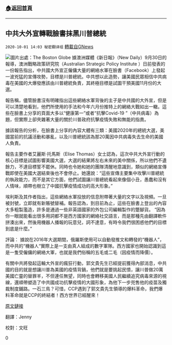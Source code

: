###  [:house:返回首頁](https://github.com/ourhimalayas/txt)
---

## 中共大外宣轉戰臉書抹黑川普總統
`2020-10-01 14:03 秘密翻译组` [轉載自GNews](https://gnews.org/zh-hant/395859/)

![]()![](https://s3.amazonaws.com/gnews-media-offload/wp-content/uploads/2020/10/01135225/101-5trump.jpg)圖片出處：The Boston Globe
據澳洲媒體《新日報》（New Daily）9月30日的報導，澳洲戰略政策研究院（Australian Strategic Policy Institute ）日前發表的一份報告指出，中共國大外宣正僱傭大量的網絡水軍在臉書（Facebook）上發起一波兇猛的宣傳攻勢，目標是川普總統。中共想以此造勢，讓美國民眾相信中共病毒在美國的大爆發應該由川普總統負責，其終極目標是試圖干預美國11月份的大選。

報告稱，儘管臉書沒有明確指出這些網絡水軍背後的主子是中共國的大外宣，但是可以清楚地看到，他們所使用的手法和今年六月份推特上的網絡大戰如出一轍。這些在臉書上分享的頁面大多以“健康第一”或者“抗擊Covid-19 ”（中共病毒）為題，但實際上卻夾雜著大量的關於川普政府抗擊疫情失敗和無能的指責。

據該報告的分析，在臉書上分享的內容大體有三類：美國2020年的總統大選，美國當前的抗議活動和暴亂，以及川普總統該為那20萬因中共病毒失去生命的美國人負責。

報告主要作者艾麗斯·托馬斯（Elise Thomas）女士認為，這次中共大外宣行動的核心目標是試圖影響美國大選，大選的結果將左右未來的美中關係，所以他們不遺餘力，不達目標誓不罷休。同時也令她和她的團隊清醒地意識到，類似的網絡宣傳戰即使在美國大選結束後也不會停止。她還說：“這些宣傳主要集中攻擊川普總統的執政能力，而不是其它方面，他們試圖讓川普總統看起來像個小丑，愚蠢和沒有人情味，順帶也樹立了中國抗擊疫情成功的高大形象。”

埃利斯及其作者指出，這些網絡水軍投放的信息附帶著大量的文字以及視頻。一旦被封號，立即就有新賬號替補。報告認為，到目前為止，這些在臉書上登出的內容大多粗製濫造，許多是通過一些非英語國家的外包公司編輯製作的蹩腳貨。 “因為你一眼就能看出很多用詞都不是西方國家的網絡社交語言，而是那種先由翻譯軟件拼湊出來，然後用機器人播報的玩意兒，詞不達意，有時令我們很困惑他們的目標到底是什麼。”

評論： 據說在2016年大選期間，俄羅斯使用可以自動發推文和轉發的“機器人”，而中共的“機器人“實際上是一支由真人組成的數字軍隊。西方國家也開始認識到這是一隻受僱傭的網絡大軍，也就是我們俗稱的五毛或二毛（因疫情而降價）。

有關中共將發起這輪大外宣的瘋狂行動，郭文貴先生已經提前獲得內部消息，中共國的目的就是想讓川普為美國的疫情背鍋，他們就是要挑起民憤，讓川普做20萬美國亡靈的替罪羊，不但連任無望，同時也會轉移美國人民繼續追究病毒來源的視線，還順帶塑造了中共國成功抗擊疫情的大國形象，為他下一步兜售他的疫苗及獨裁制度鋪路。一石三鳥？可惜，CCP遇到了郭文貴先生領導的爆料革命，我們爆料革命就是CCP的終結者！西方世界已經醒來！



[原文鏈接](https://thenewdaily.com.au/news/world/us-news/2020/09/30/china-trump-facebook-covid-19-aspi/)

翻譯：Jenny

校對：文旺

0
